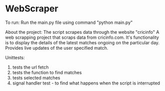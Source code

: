 # WebScraper
To run:
Run the main.py file using command "python main.py"

About the project:
The script scrapes data through the website "cricinfo"
A web scrapping project that scraps data from cricinfo.com.
It's functionality is to display the details of the latest matches ongoing on the particular day.
Provides live updates of the user specified match.

Unittests:
1. tests the url fetch
2. tests the function to find matches
3. tests selected matches
4. signal handler test - to find what happens when the script is interrupted
